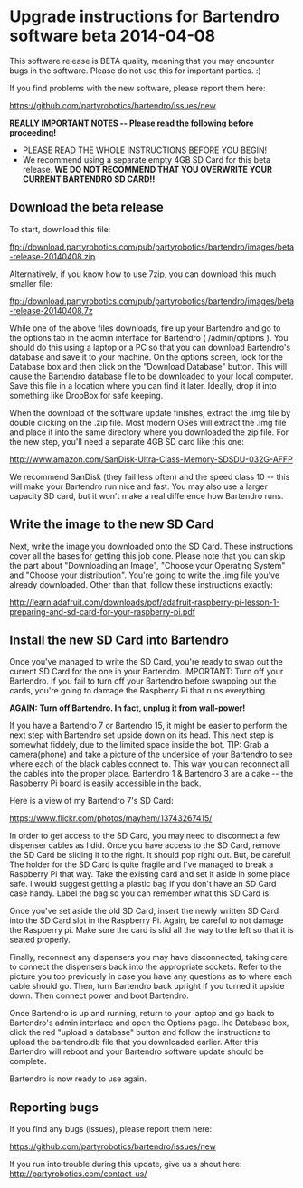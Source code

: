 Upgrade instructions for Bartendro software beta 2014-04-08
===========================================================

This software release is BETA quality, meaning that you may encounter bugs in the software.
Please do not use this for important parties. :)

If you find problems with the new software, please report them here:

https://github.com/partyrobotics/bartendro/issues/new

**REALLY IMPORTANT NOTES -- Please read the following before proceeding!**

* PLEASE READ THE WHOLE INSTRUCTIONS BEFORE YOU BEGIN!
* We recommend using a separate empty 4GB SD Card for this beta release. **WE DO NOT
RECOMMEND THAT YOU OVERWRITE YOUR CURRENT BARTENDRO SD CARD!!**


Download the beta release
-------------------------

To start, download this file:

ftp://download.partyrobotics.com/pub/partyrobotics/bartendro/images/beta-release-20140408.zip

Alternatively, if you know how to use 7zip, you can download this much smaller file:

ftp://download.partyrobotics.com/pub/partyrobotics/bartendro/images/beta-release-20140408.7z

While one of the above files downloads, fire up your Bartendro and go to the options tab
in the admin interface for Bartendro ( /admin/options ). You should do this using a laptop or a PC
so that you can download Bartendro's database and save it to your machine. On the options
screen, look for the Database box and then click on the "Download Database" button. This will cause
the Bartendro database file to be downloaded to your local computer. Save this file in a location
where you can find it later. Ideally, drop it into something like DropBox for safe keeping.

When the download of the software update finishes, extract the .img file by double clicking on
the .zip file. Most modern OSes will extract the .img file and place it into the same directory
where you downloaded the zip file. For the new step, you'll need a separate 4GB SD card like
this one:

http://www.amazon.com/SanDisk-Ultra-Class-Memory-SDSDU-032G-AFFP

We recommend SanDisk (they fail less often) and the speed class 10 -- this will make your Bartendro
run nice and fast. You may also use a larger capacity SD card, but it won't make a real difference 
how Bartendro runs.

Write the image to the new SD Card
----------------------------------

Next, write the image you downloaded onto the SD Card. These instructions cover all the bases for
getting this job done. Please note that you can skip the part about "Downloading an Image", "Choose
your Operating System" and "Choose your distribution". You're going to write the .img file you've 
already downloaded. Other than that, follow these instructions exactly:

http://learn.adafruit.com/downloads/pdf/adafruit-raspberry-pi-lesson-1-preparing-and-sd-card-for-your-raspberry-pi.pdf

Install the new SD Card into Bartendro
--------------------------------------

Once you've managed to write the SD Card, you're ready to swap out the current SD Card for the one
in your Bartendro. IMPORTANT: Turn off your Bartendro. If you fail to turn off your Bartendro before
swapping out the cards, you're going to damage the Raspberry Pi that runs everything. 

**AGAIN: Turn off Bartendro. In fact, unplug it from wall-power!**

If you have a Bartendro 7 or Bartendro 15, it might be easier to perform the next step with Bartendro
set upside down on its head. This next step is somewhat fiddely, due to the limited space inside the
bot.  TIP: Grab a camera(phone) and take a picture of the underside of your Bartendro to see where
each of the black cables connect to. This way you can reconnect all the cables into the proper place.
Bartendro 1 & Bartendro 3 are a cake -- the Raspberry Pi board is easily accessible in the back.

Here is a view of my Bartendro 7's SD Card:

https://www.flickr.com/photos/mayhem/13743267415/

In order to get access to the SD Card, you may need to disconnect a few dispenser cables as I did. Once
you have access to the SD Card, remove the SD Card be sliding it to the right. It should pop right out. But,
be careful! The holder for the SD Card is quite fragile and I've managed to break a Raspberry Pi that way.
Take the existing card and set it aside in some place safe. I would suggest getting a plastic bag if you
don't have an SD Card case handy. Label the bag so you can remember what this SD Card is!

Once you've set aside the old SD Card, insert the newly written SD Card into the SD Card slot in the Raspberry
Pi. Again, be careful to not damage the Raspberry pi. Make sure the card is slid all the way to the left
so that it is seated properly.

Finally, reconnect any dispensers you may have disconnected, taking care to connect the dispensers
back into the appropriate sockets. Refer to the picture you too previously in case you have any questions
as to where each cable should go. Then, turn Bartendro back upright if you turned it upside down. Then connect 
power and boot Bartendro. 

Once Bartendro is up and running, return to your laptop and go back to Bartendro's admin interface and open
the Options page. Ihe Database box, click the red "upload a database" button and follow the instructions to
upload the bartendro.db file that you downloaded earlier. After this Bartendro will reboot and your Bartendro
software update should be complete.

Bartendro is now ready to use again. 

Reporting bugs
--------------

If you find any bugs (issues), please report them here:

https://github.com/partyrobotics/bartendro/issues/new

If you run into trouble during this update, give us a shout here: http://partyrobotics.com/contact-us/

